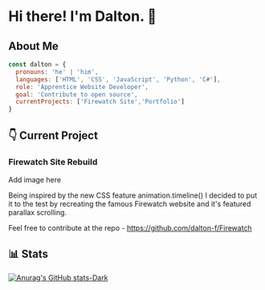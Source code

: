 # Hi there! I'm Dalton. 👋 

## About Me

```javascript
const dalton = {
  pronouns: 'he' | 'him',
  languages: ['HTML', 'CSS', 'JavaScript', 'Python', 'C#'],
  role: 'Apprentice Website Developer',
  goal: 'Contribute to open source',
  currentProjects: ['Firewatch Site','Portfolio'] 
}
```

## 👇 Current Project

### Firewatch Site Rebuild

Add image here

Being inspired by the new CSS feature animation.timeline() I decided to put it to the test by recreating the famous Firewatch website and it's featured parallax scrolling. 

Feel free to contribute at the repo - https://github.com/dalton-f/Firewatch

## 📊 Stats

[![Anurag's GitHub stats-Dark](https://github-readme-stats.vercel.app/api/top-langs/?username=dalton-f&layout=compact&show_icons=true&theme=dark#gh-dark-mode-only)](https://github.com/anuraghazra/github-readme-stats#gh-dark-mode-only)


